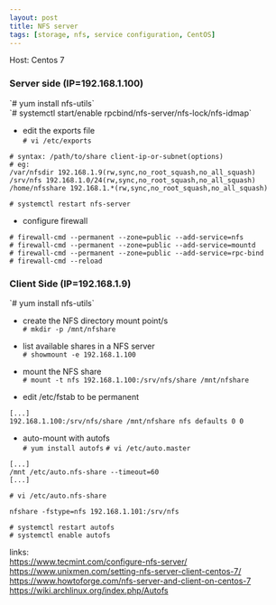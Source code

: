 ```yaml
---
layout: post
title: NFS server
tags: [storage, nfs, service configuration, CentOS]
---
```


Host: Centos 7

<H3>Server side (IP=192.168.1.100)</H3>
`# yum install nfs-utils`<br>
`# systemctl start/enable rpcbind/nfs-server/nfs-lock/nfs-idmap`

- edit the exports file<br>
`# vi /etc/exports`
```
# syntax: /path/to/share client-ip-or-subnet(options)
# eg:
/var/nfsdir 192.168.1.9(rw,sync,no_root_squash,no_all_squash)
/srv/nfs 192.168.1.0/24(rw,sync,no_root_squash,no_all_squash)
/home/nfsshare 192.168.1.*(rw,sync,no_root_squash,no_all_squash)
```
`# systemctl restart nfs-server`

- configure firewall
```
# firewall-cmd --permanent --zone=public --add-service=nfs
# firewall-cmd --permanent --zone=public --add-service=mountd
# firewall-cmd --permanent --zone=public --add-service=rpc-bind
# firewall-cmd --reload
```

<H3>Client Side (IP=192.168.1.9)</H3>
`# yum install nfs-utils`

- create the NFS directory mount point/s<br>
`# mkdir -p /mnt/nfshare`

- list available shares in a NFS server<br>
`# showmount -e 192.168.1.100`

- mount the NFS share<br>
`# mount -t nfs 192.168.1.100:/srv/nfs/share /mnt/nfshare`

- edit /etc/fstab to be permanent
```
[...]
192.168.1.100:/srv/nfs/share /mnt/nfshare nfs defaults 0 0
```

- auto-mount with autofs<br>
`# yum install autofs`
`# vi /etc/auto.master`
```
[...]
/mnt /etc/auto.nfs-share --timeout=60
[...]
```
`# vi /etc/auto.nfs-share`
```
nfshare -fstype=nfs 192.168.1.101:/srv/nfs
```
`# systemctl restart autofs`<br>
`# systemctl enable autofs`


links:<br>
https://www.tecmint.com/configure-nfs-server/<br>
https://www.unixmen.com/setting-nfs-server-client-centos-7/<br>
https://www.howtoforge.com/nfs-server-and-client-on-centos-7<br>
https://wiki.archlinux.org/index.php/Autofs
